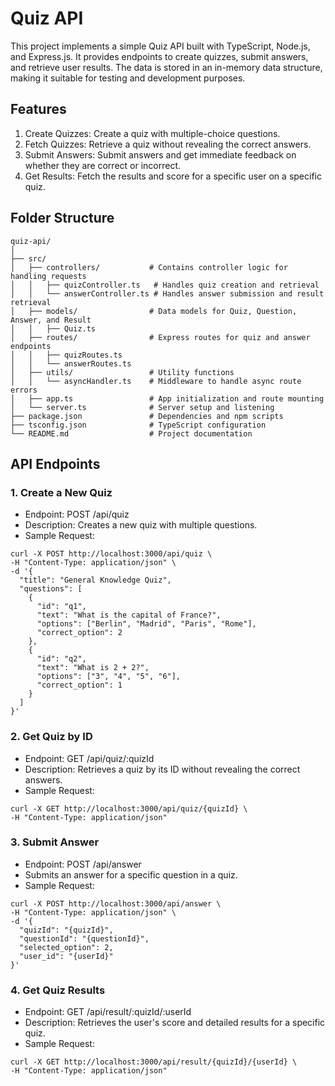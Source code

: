 # Quiz API
This project implements a simple Quiz API built with TypeScript, Node.js, and Express.js. It provides endpoints to create quizzes, submit answers, and retrieve user results. The data is stored in an in-memory data structure, making it suitable for testing and development purposes.

## Features
1. Create Quizzes: Create a quiz with multiple-choice questions.
2. Fetch Quizzes: Retrieve a quiz without revealing the correct answers.
3. Submit Answers: Submit answers and get immediate feedback on whether they are correct or incorrect.
4. Get Results: Fetch the results and score for a specific user on a specific quiz.

## Folder Structure

```
quiz-api/
│
├── src/
│   ├── controllers/           # Contains controller logic for handling requests
│   │   ├── quizController.ts   # Handles quiz creation and retrieval
│   │   └── answerController.ts # Handles answer submission and result retrieval
│   ├── models/                # Data models for Quiz, Question, Answer, and Result
│   │   ├── Quiz.ts
│   ├── routes/                # Express routes for quiz and answer endpoints
│   │   ├── quizRoutes.ts
│   │   └── answerRoutes.ts
│   ├── utils/                 # Utility functions
│   │   └── asyncHandler.ts    # Middleware to handle async route errors
│   ├── app.ts                 # App initialization and route mounting
│   └── server.ts              # Server setup and listening
├── package.json               # Dependencies and npm scripts
├── tsconfig.json              # TypeScript configuration
└── README.md                  # Project documentation

```

## API Endpoints
### 1. Create a New Quiz

- Endpoint: POST /api/quiz
- Description: Creates a new quiz with multiple questions.
- Sample Request:

```
curl -X POST http://localhost:3000/api/quiz \
-H "Content-Type: application/json" \
-d '{
  "title": "General Knowledge Quiz",
  "questions": [
    {
      "id": "q1",
      "text": "What is the capital of France?",
      "options": ["Berlin", "Madrid", "Paris", "Rome"],
      "correct_option": 2
    },
    {
      "id": "q2",
      "text": "What is 2 + 2?",
      "options": ["3", "4", "5", "6"],
      "correct_option": 1
    }
  ]
}'
```

### 2. Get Quiz by ID
- Endpoint: GET /api/quiz/:quizId
- Description: Retrieves a quiz by its ID without revealing the correct answers.
- Sample Request:


```
curl -X GET http://localhost:3000/api/quiz/{quizId} \
-H "Content-Type: application/json"
```

### 3. Submit Answer 
- Endpoint: POST /api/answer
- Submits an answer for a specific question in a quiz.
- Sample Request:
```
curl -X POST http://localhost:3000/api/answer \
-H "Content-Type: application/json" \
-d '{
  "quizId": "{quizId}",
  "questionId": "{questionId}",
  "selected_option": 2,
  "user_id": "{userId}"
}'
```

### 4. Get Quiz Results
- Endpoint: GET /api/result/:quizId/:userId
- Description: Retrieves the user's score and detailed results for a specific quiz.
- Sample Request:
```
curl -X GET http://localhost:3000/api/result/{quizId}/{userId} \
-H "Content-Type: application/json"
```




